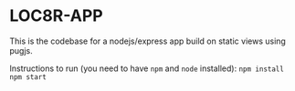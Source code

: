 # LOC8R-APP

This is the codebase for a nodejs/express app
build on static views using pugjs.

Instructions to run (you need to have `npm` and `node` installed):
`npm install`
`npm start`
